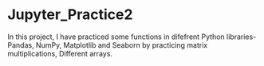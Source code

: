 # Jupyter_Practice2

In this project, I have practiced some functions in difefrent Python libraries- Pandas, NumPy, Matplotlib and Seaborn by practicing matrix multiplications, Different arrays.

